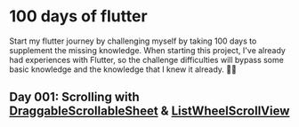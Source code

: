 # 100 days of flutter
Start my flutter journey by challenging myself by taking 100 days to supplement the missing knowledge. When starting this project, I've already had experiences with Flutter, so the challenge difficulties will bypass some basic knowledge and the knowledge that I knew it already. 🧑‍💻

## Day 001: Scrolling with [DraggableScrollableSheet](https://api.flutter.dev/flutter/widgets/DraggableScrollableSheet-class.html) & [ListWheelScrollView](https://api.flutter.dev/flutter/widgets/ListWheelScrollView-class.html)
